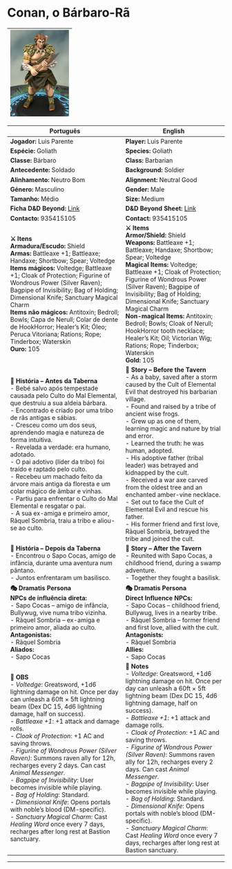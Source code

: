 # Conan, o Bárbaro-Rã

| <img src="pc_conan_barbaro_ra.png" height="200"/> |
| ------------------------------------------------- |

| Português                                                                                                                                                                                                                                             | English                                                                                                                                                                                                                                               |
| ----------------------------------------------------------------------------------------------------------------------------------------------------------------------------------------------------------------------------------------------------- | ----------------------------------------------------------------------------------------------------------------------------------------------------------------------------------------------------------------------------------------------------- |
| **Jogador:** Luis Parente                                                                                                                                                                                                                           | **Player:** Luis Parente                                                                                                                                                                                                                             |
| **Espécie:** Goliath                                                                                                                                                                                                                                | **Species:** Goliath                                                                                                                                                                                                                                 |
| **Classe:** Bárbaro                                                                                                                                                                                                                                 | **Class:** Barbarian                                                                                                                                                                                                                                 |
| **Antecedente:** Soldado                                                                                                                                                                                                                            | **Background:** Soldier                                                                                                                                                                                                                              |
| **Alinhamento:** Neutro Bom                                                                                                                                                                                                                         | **Alignment:** Neutral Good                                                                                                                                                                                                                          |
| **Género:** Masculino                                                                                                                                                                                                                               | **Gender:** Male                                                                                                                                                                                                                                     |
| **Tamanho:** Médio                                                                                                                                                                                                                                  | **Size:** Medium                                                                                                                                                                                                                                     |
| **Ficha D&D Beyond:** [Link](https://www.dndbeyond.com/characters/138566061)                                                                                                                                                                        | **D&D Beyond Sheet:** [Link](https://www.dndbeyond.com/characters/138566061)                                                                                                                                                                        |
| **Contacto:** 935415105                                                                                                                                                                                                                             | **Contact:** 935415105                                                                                                                                                                                                                               |
| **⚔️ Itens**<br>**Armadura/Escudo:** Shield<br>**Armas:** Battleaxe +1; Battleaxe; Handaxe; Shortbow; Spear; Voltedge<br>**Items mágicos:** Voltedge; Battleaxe +1; Cloak of Protection; Figurine of Wondrous Power (Silver Raven); Bagpipe of Invisibility; Bag of Holding; Dimensional Knife; Sanctuary Magical Charm<br>**Items não mágicos:** Antitoxin; Bedroll; Bowls; Capa de Nerull; Colar de dente de HookHorror; Healer’s Kit; Óleo; Peruca Vitoriana; Rations; Rope; Tinderbox; Waterskin<br>**Ouro:** 105 | **⚔️ Items**<br>**Armor/Shield:** Shield<br>**Weapons:** Battleaxe +1; Battleaxe; Handaxe; Shortbow; Spear; Voltedge<br>**Magical Items:** Voltedge; Battleaxe +1; Cloak of Protection; Figurine of Wondrous Power (Silver Raven); Bagpipe of Invisibility; Bag of Holding; Dimensional Knife; Sanctuary Magical Charm<br>**Non-magical Items:** Antitoxin; Bedroll; Bowls; Cloak of Nerull; HookHorror tooth necklace; Healer’s Kit; Oil; Victorian Wig; Rations; Rope; Tinderbox; Waterskin<br>**Gold:** 105 |
| **📖 História – Antes da Taberna**<br>- Bebé salvo após tempestade causada pelo Culto do Mal Elemental, que destruiu a sua aldeia bárbara.<br>- Encontrado e criado por uma tribo de rãs antigas e sábias.<br>- Cresceu como um dos seus, aprendendo magia e natureza de forma intuitiva.<br>- Revelada a verdade: era humano, adotado.<br>- O pai adotivo (líder da tribo) foi traído e raptado pelo culto.<br>- Recebeu um machado feito da árvore mais antiga da floresta e um colar mágico de âmbar e vinhas.<br>- Partiu para enfrentar o Culto do Mal Elemental e resgatar o pai.<br>- A sua ex-amiga e primeiro amor, Rãquel Sombria, traiu a tribo e aliou-se ao culto. | **📖 Story – Before the Tavern**<br>- As a baby, saved after a storm caused by the Cult of Elemental Evil that destroyed his barbarian village.<br>- Found and raised by a tribe of ancient wise frogs.<br>- Grew up as one of them, learning magic and nature by trial and error.<br>- Learned the truth: he was human, adopted.<br>- His adoptive father (tribal leader) was betrayed and kidnapped by the cult.<br>- Received a war axe carved from the oldest tree and an enchanted amber-vine necklace.<br>- Set out to face the Cult of Elemental Evil and rescue his father.<br>- His former friend and first love, Rãquel Sombria, betrayed the tribe and joined the cult. |
| **📖 História – Depois da Taberna**<br>- Encontrou o Sapo Cocas, amigo de infância, durante uma aventura num pântano.<br>- Juntos enfrentaram um basilisco.                                                                                                                               | **📖 Story – After the Tavern**<br>- Reunited with Sapo Cocas, a childhood friend, during a swamp adventure.<br>- Together they fought a basilisk.                                                                                                                                            |
| **🎭 Dramatis Persona**<br>**NPCs de influência direta:**<br>- Sapo Cocas – amigo de infância, Bullywug, vive numa tribo vizinha.<br>- Rãquel Sombria – ex-amiga e primeiro amor, aliada ao culto.<br>**Antagonistas:**<br>- Rãquel Sombria<br>**Aliados:**<br>- Sapo Cocas | **🎭 Dramatis Persona**<br>**Direct Influence NPCs:**<br>- Sapo Cocas – childhood friend, Bullywug, lives in a nearby tribe.<br>- Rãquel Sombria – former friend and first love, allied with the cult.<br>**Antagonists:**<br>- Rãquel Sombria<br>**Allies:**<br>- Sapo Cocas |
| **🔮 OBS**<br>- *Voltedge*: Greatsword, +1d6 lightning damage on hit. Once per day can unleash a 60ft × 5ft lightning beam (Dex DC 15, 4d6 lightning damage, half on success).<br>- *Battleaxe +1*: +1 attack and damage rolls.<br>- *Cloak of Protection*: +1 AC and saving throws.<br>- *Figurine of Wondrous Power (Silver Raven)*: Summons raven ally for 12h, recharges every 2 days. Can cast *Animal Messenger*.<br>- *Bagpipe of Invisibility*: User becomes invisible while playing.<br>- *Bag of Holding*: Standard.<br>- *Dimensional Knife*: Opens portals with noble’s blood (DM-specific).<br>- *Sanctuary Magical Charm*: Cast *Healing Word* once every 7 days, recharges after long rest at Bastion sanctuary. | **🔮 Notes**<br>- *Voltedge*: Greatsword, +1d6 lightning damage on hit. Once per day can unleash a 60ft × 5ft lightning beam (Dex DC 15, 4d6 lightning damage, half on success).<br>- *Battleaxe +1*: +1 attack and damage rolls.<br>- *Cloak of Protection*: +1 AC and saving throws.<br>- *Figurine of Wondrous Power (Silver Raven)*: Summons raven ally for 12h, recharges every 2 days. Can cast *Animal Messenger*.<br>- *Bagpipe of Invisibility*: User becomes invisible while playing.<br>- *Bag of Holding*: Standard.<br>- *Dimensional Knife*: Opens portals with noble’s blood (DM-specific).<br>- *Sanctuary Magical Charm*: Cast *Healing Word* once every 7 days, recharges after long rest at Bastion sanctuary. |

---









